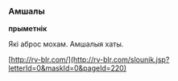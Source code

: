 ### Амшалы
**прыметнік**

Які аброс мохам. Амшалыя хаты.

<a rel="author">[http://rv-blr.com/](http://rv-blr.com/slounik.jsp?letterId=0&maskId=0&pageId=220)</a>

